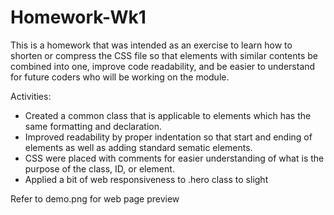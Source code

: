 # Homework-Wk1
This is a homework that was intended as an exercise to learn how to shorten or compress the CSS file so that elements with similar contents be combined into one, improve code readability, and be easier to understand for future coders who will be working on the module.

Activities:
 - Created a common class that is applicable to elements which has the same formatting and declaration.
 - Improved readability by proper indentation so that start and ending of elements as well as adding standard sematic elements.
 - CSS were placed with comments for easier understanding of what is the purpose of the class, ID, or element.
 - Applied a bit of web responsiveness to .hero class to slight 

 Refer to demo.png for web page preview
